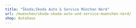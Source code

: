 ```yaml
---
title: "Škoda;Skoda Auto & Service München Nord"
url: /muenchen/skoda-skoda-auto-und-service-muenchen-nord/
shop: Autohaus
---
```

